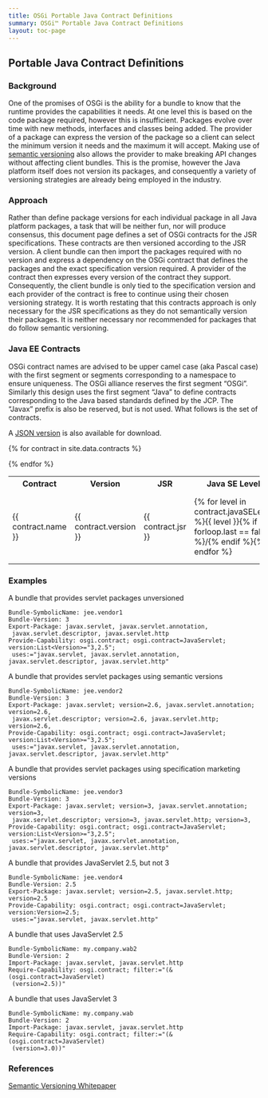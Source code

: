 ```yaml
---
title: OSGi Portable Java Contract Definitions
summary: OSGi™ Portable Java Contract Definitions
layout: toc-page
---
```


## Portable Java Contract Definitions

### Background

One of the promises of OSGi is the ability for a bundle to know that the runtime provides the capabilities it needs. At one level this is based on the code package required, however this is insufficient. Packages evolve over time with new methods, interfaces and classes being added. The provider of a package can express the version of the package so a client can select the minimum version it needs and the maximum it will accept. Making use of [semantic versioning][SemVer] also allows the provider to make breaking API changes without affecting client bundles. This is the promise, however the Java platform itself does not version its packages, and consequently a variety of versioning strategies are already being employed in the industry.

### Approach

Rather than define package versions for each individual package in all Java platform packages, a task that will be neither fun, nor will produce consensus, this document page defines a set of OSGi contracts for the JSR specifications. These contracts are then versioned according to the JSR version. A client bundle can then import the packages required with no version and express a dependency on the OSGi contract that defines the packages and the exact specification version required. A provider of the contract then expresses every version of the contract they support. Consequently, the client bundle is only tied to the specification version and each provider of the contract is free to continue using their chosen versioning strategy. It is worth restating that this contracts approach is only necessary for the JSR specifications as they do not semantically version their packages. It is neither necessary nor recommended for packages that do follow semantic versioning.

### Java EE Contracts

OSGi contract names are advised to be upper camel case (aka Pascal case) with the first segment or segments corresponding to a namespace to ensure uniqueness. The OSGi alliance reserves the first segment “OSGi”. Similarly this design uses the first segment “Java” to define contracts corresponding to the Java based standards defined by the JCP. The “Javax” prefix is also be reserved, but is not used. What follows is the set of contracts.

A [JSON version](contracts.json) is also available for download.

<table class="contracts">
    <tr>
        <th>Contract</th>
        <th>Version</th>
        <th>JSR</th>
        <th>Java SE Level</th>
        <th>Java EE Level</th>
        <th>Packages</th>
        <th>Comments</th>
    </tr>

{% for contract in site.data.contracts %}
    <tr>
        <td>{{ contract.name }}</td>
        <td>{{ contract.version }}</td>
        <td>{{ contract.jsr }}</td>
        <td>
        {% for level in contract.javaSELevel %}{{ level }}{% if forloop.last == false %}/{% endif %}{% endfor %}
        </td>
        <td>
        {% for level in contract.javaEELevel %}{{ level }}{% if forloop.last == false %}/{% endif %}{% endfor %}
        </td>
        <td>
        {% for package in contract.packages %}{{ package }}{% if forloop.last == false %},<br/>{% endif %}{% endfor %}
        </td>
        <td>{{ contract.comments }}</td>
    </tr>
{% endfor %}
</table>

### Examples

A bundle that provides servlet packages unversioned

```
Bundle-SymbolicName: jee.vendor1
Bundle-Version: 3
Export-Package: javax.servlet, javax.servlet.annotation,
 javax.servlet.descriptor, javax.servlet.http
Provide-Capability: osgi.contract; osgi.contract=JavaServlet; version:List<Version>="3,2.5";
 uses:="javax.servlet, javax.servlet.annotation, javax.servlet.descriptor, javax.servlet.http"
```

A bundle that provides servlet packages using semantic versions

```
Bundle-SymbolicName: jee.vendor2
Bundle-Version: 3
Export-Package: javax.servlet; version=2.6, javax.servlet.annotation; version=2.6,
 javax.servlet.descriptor; version=2.6, javax.servlet.http; version=2.6,
Provide-Capability: osgi.contract; osgi.contract=JavaServlet; version:List<Version>="3,2.5";
 uses:="javax.servlet, javax.servlet.annotation, javax.servlet.descriptor, javax.servlet.http"
```

A bundle that provides servlet packages using specification marketing versions

```
Bundle-SymbolicName: jee.vendor3
Bundle-Version: 3
Export-Package: javax.servlet; version=3, javax.servlet.annotation; version=3,
 javax.servlet.descriptor; version=3, javax.servlet.http; version=3,
Provide-Capability: osgi.contract; osgi.contract=JavaServlet; version:List<Version>="3,2.5";
 uses:="javax.servlet, javax.servlet.annotation, javax.servlet.descriptor, javax.servlet.http"
```

A bundle that provides JavaServlet 2.5, but not 3

```
Bundle-SymbolicName: jee.vendor4
Bundle-Version: 2.5
Export-Package: javax.servlet; version=2.5, javax.servlet.http; version=2.5
Provide-Capability: osgi.contract; osgi.contract=JavaServlet; version:Version=2.5;
 uses:="javax.servlet, javax.servlet.http"
```

A bundle that uses JavaServlet 2.5

```
Bundle-SymbolicName: my.company.wab2
Bundle-Version: 2
Import-Package: javax.servlet, javax.servlet.http
Require-Capability: osgi.contract; filter:="(&(osgi.contract=JavaServlet)
 (version=2.5))"
```

A bundle that uses JavaServlet 3

```
Bundle-SymbolicName: my.company.wab
Bundle-Version: 2
Import-Package: javax.servlet, javax.servlet.http
Require-Capability: osgi.contract; filter:="(&(osgi.contract=JavaServlet)
 (version=3.0))"
```

### References

[Semantic Versioning Whitepaper][SemVer]

[SemVer]: /whitepaper/semantic-versioning/
